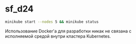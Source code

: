 # sf_d24
```sh
minikube start --nodes 5 && minikube status 
```
Использование Docker'а для разработки никак не связана с исполняемой средой внутри кластера Kubernetes. 

